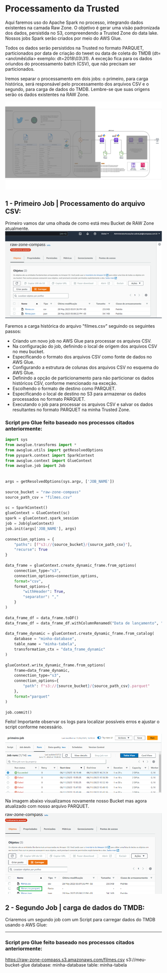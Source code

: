# Processamento da Trusted

Aqui faremos uso do Apache Spark no processo, integrando dados existentes na camada Raw Zone. O objetivo é gerar uma visão padronizada dos dados, persistida no S3,  compreendendo a Trusted Zone do data lake. Nossos jobs Spark serão criados por meio do AWS Glue.

Todos os dados serão persistidos na Trusted no formato PARQUET, particionados por data de criação do tweet  ou data de coleta do TMDB (dt=<ano\mês\dia> exemplo: dt=2018\03\31). A exceção fica para os dados oriundos do processamento batch (CSV), que não precisam ser particionados.

Iremos separar o processamento em dois jobs: o primeiro, para carga histórica, será responsável pelo processamento dos arquivos CSV  e o segundo, para carga de dados do TMDB. Lembre-se que suas origens serão os dados existentes na RAW Zone.

![Imagem Demonstrativa](img/instrucoes.png)

## 1 - Primeiro Job | Processamento do arquivo CSV:

Primeiro vamos dar uma olhada de como está meu Bucket de RAW Zone atualmente.
![Imagem Demonstrativa](img/raw-zone.png)

Faremos a carga histórica do arquivo "filmes.csv" seguindo os seguintes passos:

- Criando um novo job no AWS Glue para processar os arquivos CSV.
- Na configuração do job, definindo o local de origem dos arquivos CSV no meu bucket.
- Especificando o formato dos arquivos CSV como fonte de dados no AWS Glue.
- Configurando a estrutura de colunas dos arquivos CSV no esquema do AWS Glue.
- Definindo a opção de particionamento para não particionar os dados históricos CSV, conforme mencionado na exceção.
- Escolhendo o formato de destino como PARQUET.
- Especificando o local de destino no S3 para armazenar os dados processados no formato PARQUET.
- Executando o job para processar os arquivos CSV e salvar os dados resultantes no formato PARQUET na minha Trusted Zone.


### Script pro Glue feito baseado nos processos citados anteriormente:

```python
import sys
from awsglue.transforms import *
from awsglue.utils import getResolvedOptions
from pyspark.context import SparkContext
from awsglue.context import GlueContext
from awsglue.job import Job


args = getResolvedOptions(sys.argv, ['JOB_NAME'])

source_bucket = "raw-zone-compass"
source_path_csv = "filmes.csv"

sc = SparkContext()
glueContext = GlueContext(sc)
spark = glueContext.spark_session
job = Job(glueContext)
job.init(args['JOB_NAME'], args)

connection_options = {
    "paths": [f"s3://{source_bucket}/{source_path_csv}"],
    "recurse": True
}

data_frame = glueContext.create_dynamic_frame.from_options(
    connection_type="s3",
    connection_options=connection_options,
    format="csv",
    format_options={
        "withHeader": True,
        "separator": ","
    }
)

data_frame_df = data_frame.toDF()
data_frame_df = data_frame_df.withColumnRenamed("Data de lançamento", "Data_de_lancamento")

data_frame_dynamic = glueContext.create_dynamic_frame.from_catalog(
    database = "minha-database",
    table_name = "minha-tabela",
    transformation_ctx = "data_frame_dynamic"
)

glueContext.write_dynamic_frame.from_options(
    frame=data_frame_dynamic,
    connection_type="s3",
    connection_options={
        "path": f"s3://{source_bucket}/{source_path_csv}.parquet"
    },
    format="parquet"
)

job.commit()

```

Feito! Importante observar os logs para localizar possíveis erros e ajustar o script conforme necessário.

![Imagem Demonstrativa](img/job-1.png)

Na imagem abaixo visualizamos novamente nosso Bucket mas agora atualizado com nosso arquivo PARQUET.

![Imagem Demonstrativa](img/parq.png)

## 2 - Segundo Job | carga de dados do TMDB:

Criaremos um segundo job com um Script para carregar dados do TMDB usando o AWS Glue:




-----

### Script pro Glue feito baseado nos processos citados anteriormente:

https://raw-zone-compass.s3.amazonaws.com/filmes.csv
s3://meu-bucket-glue
database: minha-database
table: minha-tabela
